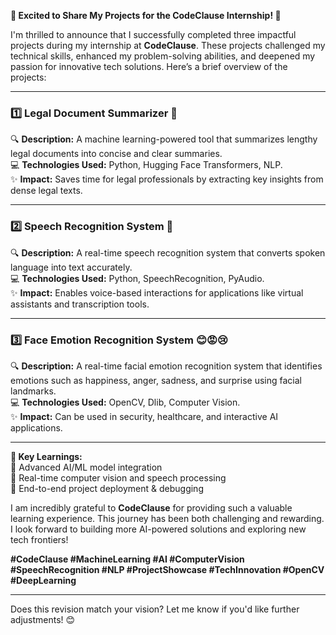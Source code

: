 **🎯 Excited to Share My Projects for the CodeClause Internship! 🚀**  

I'm thrilled to announce that I successfully completed three impactful projects during my internship at **CodeClause**. These projects challenged my technical skills, enhanced my problem-solving abilities, and deepened my passion for innovative tech solutions. Here’s a brief overview of the projects:  

---

### **1️⃣ Legal Document Summarizer 🧾**  
🔍 **Description:** A machine learning-powered tool that summarizes lengthy legal documents into concise and clear summaries.   
💻 **Technologies Used:** Python, Hugging Face Transformers, NLP.  
✨ **Impact:** Saves time for legal professionals by extracting key insights from dense legal texts.  

---

### **2️⃣ Speech Recognition System 🎤**  
🔍 **Description:** A real-time speech recognition system that converts spoken language into text accurately.  
💻 **Technologies Used:** Python, SpeechRecognition, PyAudio.  
✨ **Impact:** Enables voice-based interactions for applications like virtual assistants and transcription tools.  

---

### **3️⃣ Face Emotion Recognition System 😊😡😢**  
🔍 **Description:** A real-time facial emotion recognition system that identifies emotions such as happiness, anger, sadness, and surprise using facial landmarks.  
💻 **Technologies Used:** OpenCV, Dlib, Computer Vision.  
✨ **Impact:** Can be used in security, healthcare, and interactive AI applications.  

---

**🌟 Key Learnings:**  
🔸 Advanced AI/ML model integration  
🔸 Real-time computer vision and speech processing  
🔸 End-to-end project deployment & debugging  

I am incredibly grateful to **CodeClause** for providing such a valuable learning experience. This journey has been both challenging and rewarding. I look forward to building more AI-powered solutions and exploring new tech frontiers!  

**#CodeClause #MachineLearning #AI #ComputerVision #SpeechRecognition #NLP #ProjectShowcase #TechInnovation #OpenCV #DeepLearning**  

---

Does this revision match your vision? Let me know if you'd like further adjustments! 😊
